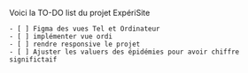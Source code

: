    Voici la TO-DO list du projet ExpériSite
   
    - [ ] Figma des vues Tel et Ordinateur 
    - [ ] implémenter vue ordi 
    - [ ] rendre responsive le projet 
    - [ ] Ajuster les valuers des épidémies pour avoir chiffre significtaif 
